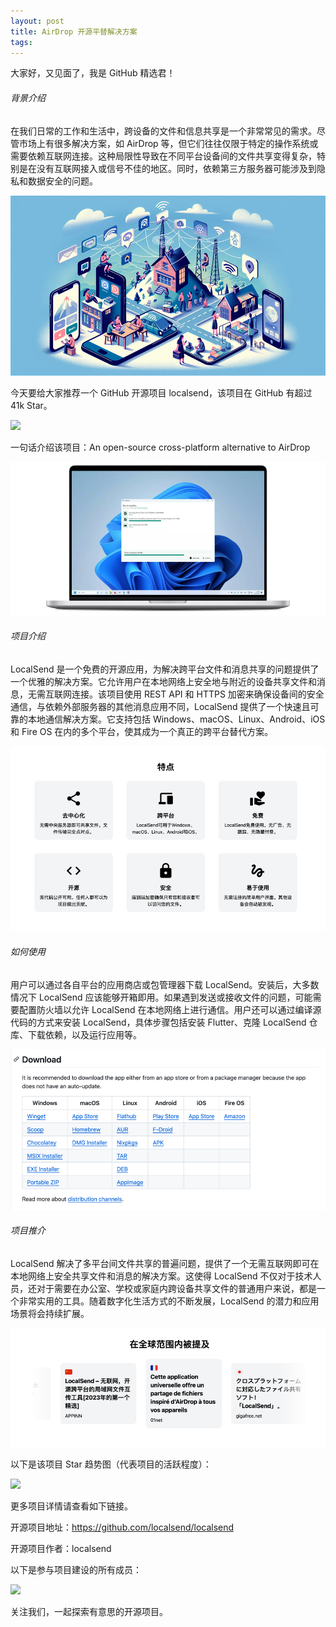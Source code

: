 ```yaml
---
layout: post
title: AirDrop 开源平替解决方案
tags: 
---
```


大家好，又见面了，我是 GitHub 精选君！

###### 背景介绍

在我们日常的工作和生活中，跨设备的文件和信息共享是一个非常常见的需求。尽管市场上有很多解决方案，如 AirDrop 等，但它们往往仅限于特定的操作系统或需要依赖互联网连接。这种局限性导致在不同平台设备间的文件共享变得复杂，特别是在没有互联网接入或信号不佳的地区。同时，依赖第三方服务器可能涉及到隐私和数据安全的问题。

![](https://raw.githubusercontent.com/ZhuPeng/pic/master/mac/compress_tmp-e07a1cd247677eb75dc6e56ae308044e.png)

今天要给大家推荐一个 GitHub 开源项目 localsend，该项目在 GitHub 有超过 41k Star。

![](https://stats.deeptrain.net/repo/localsend/localsend/?theme=light)

一句话介绍该项目：An open-source cross-platform alternative to AirDrop

![](https://raw.githubusercontent.com/ZhuPeng/pic/master/images/compress_image-20240828234406470.png)


###### 项目介绍

LocalSend 是一个免费的开源应用，为解决跨平台文件和消息共享的问题提供了一个优雅的解决方案。它允许用户在本地网络上安全地与附近的设备共享文件和消息，无需互联网连接。该项目使用 REST API 和 HTTPS 加密来确保设备间的安全通信，与依赖外部服务器的其他消息应用不同，LocalSend 提供了一个快速且可靠的本地通信解决方案。它支持包括 Windows、macOS、Linux、Android、iOS 和 Fire OS 在内的多个平台，使其成为一个真正的跨平台替代方案。

![](https://raw.githubusercontent.com/ZhuPeng/pic/master/images/compress_image-20240528230124257.png)

###### 如何使用

用户可以通过各自平台的应用商店或包管理器下载 LocalSend。安装后，大多数情况下 LocalSend 应该能够开箱即用。如果遇到发送或接收文件的问题，可能需要配置防火墙以允许 LocalSend 在本地网络上进行通信。用户还可以通过编译源代码的方式来安装 LocalSend，具体步骤包括安装 Flutter、克隆 LocalSend 仓库、下载依赖，以及运行应用等。

![](https://raw.githubusercontent.com/ZhuPeng/pic/master/images/compress_image-20240528230159532.png)

###### 项目推介

LocalSend 解决了多平台间文件共享的普遍问题，提供了一个无需互联网即可在本地网络上安全共享文件和消息的解决方案。这使得 LocalSend 不仅对于技术人员，还对于需要在办公室、学校或家庭内跨设备共享文件的普通用户来说，都是一个非常实用的工具。随着数字化生活方式的不断发展，LocalSend 的潜力和应用场景将会持续扩展。

![](https://raw.githubusercontent.com/ZhuPeng/pic/master/images/compress_image-20240528230302405.png)

以下是该项目 Star 趋势图（代表项目的活跃程度）：

![](https://api.star-history.com/svg?repos=localsend/localsend&type=Timeline)

更多项目详情请查看如下链接。

开源项目地址：https://github.com/localsend/localsend 

开源项目作者：localsend

以下是参与项目建设的所有成员：

![](https://contrib.rocks/image?repo=localsend/localsend)

关注我们，一起探索有意思的开源项目。

